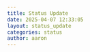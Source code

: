 ```yaml
---
title: Status Update
date: 2025-04-07 12:33:05 
layout: status_update
categories: status
author: aaron
---
```


